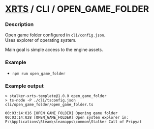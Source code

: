 # [XRTS](../../README.md) / CLI / OPEN_GAME_FOLDER

### Description

Open game folder configured in `cli/config.json`. <br/>
Uses explorer of operating system.

Main goal is simple access to the engine assets.

### Example

- `npm run open_game_folder`

### Example output

```text
> stalker-xrts-template@1.0.0 open_game_folder
> ts-node -P ./cli/tsconfig.json cli/open_game_folder/open_game_folder.ts

00:03:14:016 [OPEN_GAME_FOLDER] Opening game folder
00:03:14:028 [OPEN_GAME_FOLDER] Open system explorer in: F:\Applications\Steam\steamapps\common\Stalker Call of Pripyat
```
